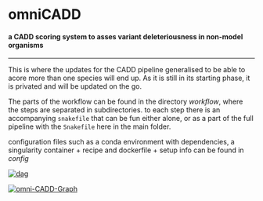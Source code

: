 # omniCADD
#### a CADD scoring system to asses variant deleteriousness in non-model organisms
----

This is where the updates for the CADD pipeline generalised to be able to acore more than one species will end up.
As it is still in its starting phase, it is privated and will be updated on the go.

The parts of the workflow can be found in the directory *workflow*, where the steps are separated in subdirectories. to each step there is an accompanying `snakefile` that can be fun either alone, or as a part of the full pipeline with the `Snakefile` here in the main folder.

configuration files such as a conda environment with dependencies, a singularity container + recipe and dockerfile + setup info can be found in *config*

<a href="https://ibb.co/kx1GhTb"><img src="https://i.ibb.co/pxy13TV/dag.jpg" alt="dag" border="0"></a>

<a href="https://ibb.co/CtZPH9J"><img src="https://i.ibb.co/26QZkM8/omni-CADD-Graph.png" alt="omni-CADD-Graph" border="0"></a>
